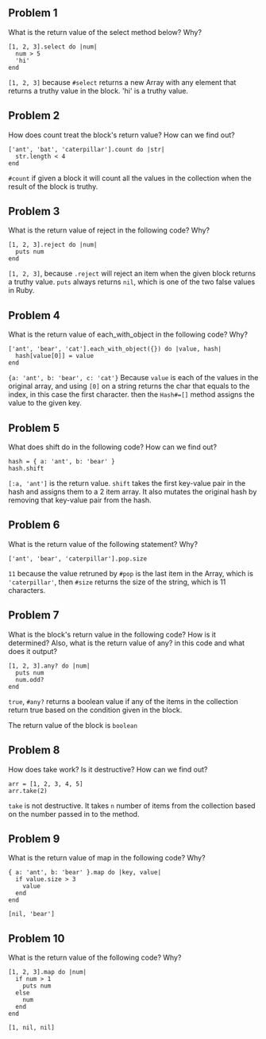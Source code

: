 ## Problem 1

What is the return value of the select method below? Why?

```
[1, 2, 3].select do |num|
  num > 5
  'hi'
end
```

`[1, 2, 3]` because `#select` returns a new Array with any element that returns a truthy value in the block. 'hi' is a truthy value.


## Problem 2

How does count treat the block's return value? How can we find out?

```
['ant', 'bat', 'caterpillar'].count do |str|
  str.length < 4
end
```

`#count` if given a block it will count all the values in the collection when the result of the block is truthy.


## Problem 3

What is the return value of reject in the following code? Why?

```
[1, 2, 3].reject do |num|
  puts num
end
```

`[1, 2, 3]`, because `.reject` will reject an item when the given block returns a truthy value. `puts` always returns `nil`, which is one of the two false values in Ruby.


## Problem 4


What is the return value of each_with_object in the following code? Why?

```
['ant', 'bear', 'cat'].each_with_object({}) do |value, hash|
  hash[value[0]] = value
end
```

`{a: 'ant', b: 'bear', c: 'cat'}` Because `value` is each of the values in the original array, and using `[0]` on a string returns the char that equals to the index, in this case the first character. then the `Hash#=[]` method assigns the value to the given key.

## Problem 5

What does shift do in the following code? How can we find out?

```
hash = { a: 'ant', b: 'bear' }
hash.shift
```

`[:a, 'ant']` is the return value. `shift` takes the first key-value pair in the hash and assigns them to a 2 item array. It also mutates the original hash by removing that key-value pair from the hash.


## Problem 6

What is the return value of the following statement? Why?

`['ant', 'bear', 'caterpillar'].pop.size`

`11` because the value retruned by `#pop` is the last item in the Array, which is `'caterpillar'`, then `#size` returns the size of the string, which is 11 characters.

## Problem 7

What is the block's return value in the following code? How is it determined? Also, what is the return value of any? in this code and what does it output?

```
[1, 2, 3].any? do |num|
  puts num
  num.odd?
end
```

`true`, `#any?` returns a boolean value if any of the items in the collection return true based on the condition given in the block.

The return value of the block is `boolean`


## Problem 8

How does take work? Is it destructive? How can we find out?

```
arr = [1, 2, 3, 4, 5]
arr.take(2)
```

`take` is not destructive. It takes `n` number of items from the collection based on the number passed in to the method.


## Problem 9

What is the return value of map in the following code? Why?

```
{ a: 'ant', b: 'bear' }.map do |key, value|
  if value.size > 3
    value
  end
end
```

`[nil, 'bear']`


## Problem 10

What is the return value of the following code? Why?

```
[1, 2, 3].map do |num|
  if num > 1
    puts num
  else
    num
  end
end
```

`[1, nil, nil]`
